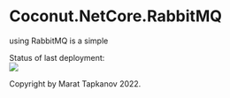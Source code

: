 # Coconut.NetCore.RabbitMQ
using RabbitMQ is a simple

Status of last deployment: <br>
<img src="https://github.com/mtapkanov/Coconut.NetCore.RabbitMQ/workflows/Coconut.NetCore.RabbitMQ/badge.svg?branch=main"><img/>
<br>

Copyright by Marat Tapkanov 2022.